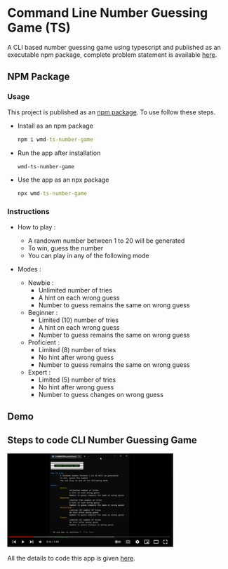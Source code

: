 # Command Line Number Guessing Game (TS)

A CLI based number guessing game using typescript and published as an executable npm package, complete problem statement is available [here](https://github.com/panaverse/typescript-node-projects/tree/main/project01_number_guessing-game).

## NPM Package

### Usage

This project is published as an [npm package](https://www.npmjs.com/package/wmd-ts-number-game). To use follow these steps.

- Install as an npm package

  ```cmd
  npm i wmd-ts-number-game
  ```

- Run the app after installation

  ```cmd
  wmd-ts-number-game
  ```

- Use the app as an npx package

  ```cmd
  npx wmd-ts-number-game
  ```

### Instructions

- How to play :

  - A randowm number between 1 to 20 will be generated
  - To win, guess the number
  - You can play in any of the following mode

- Modes :
  - Newbie :
    - Unlimited number of tries
    - A hint on each wrong guess
    - Number to guess remains the same on wrong guess
  - Beginner :
    - Limited (10) number of tries
    - A hint on each wrong guess
    - Number to guess remains the same on wrong guess
  - Proficient :
    - Limited (8) number of tries
    - No hint after wrong guess
    - Number to guess remains the same on wrong guess
  - Expert :
    - Limited (5) number of tries
    - No hint after wrong guess
    - Number to guess changes on wrong guess

## Demo

## Steps to code CLI Number Guessing Game

[<img src="numbergame.PNG" width="75%">](https://youtu.be/ok95eqjwHj4 'CLI Number Guessing Game')

All the details to code this app is given [here](https://github.com/hassan-ak/wmd-ts-number-game/blob/main/stepsToCode/Readme.md).

